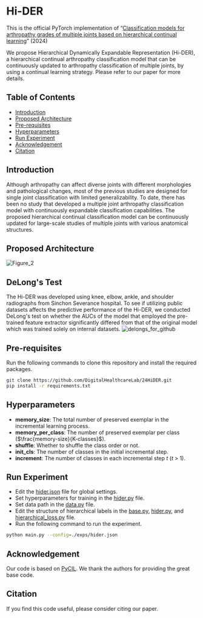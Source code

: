 # Hi-DER
This is the official PyTorch implementation of “[Classification models for arthropathy grades of multiple joints based on hierarchical continual learning]()” (2024)

We propose Hierarchical Dynamically Expandable Representation (Hi-DER), a hierarchical continual arthropathy classification model that can be continuously updated to arthropathy classification of multiple joints, by using a continual learning strategy. Please refer to our paper for more details.

## Table of Contents
- [Introduction](#introduction)
- [Proposed Architecture](#proposed-architecture)
- [Pre-requisites](#pre-requisites)
- [Hyperparameters](#hyperparameters)
- [Run Experiment](#run-experiment)
- [Acknowledgement](#acknowledgement)
- [Citation](#citation)

## Introduction
Although arthropathy can affect diverse joints with different morphologies and pathological changes, most of the previous studies are designed for single joint classification with limited generalizability. To date, there has been no study that developed a multiple joint arthropathy classification model with continuously expandable classification capabilities. The proposed hierarchical continual classification model can be continuously updated for large-scale studies of multiple joints with various anatomical structures.

## Proposed Architecture
![Figure_2](https://github.com/DigitalHealthcareLab/24HiDER/assets/61937818/5226e695-c283-4010-a38f-9c7f9f4d83a4)

## DeLong's Test
The Hi-DER was developed using knee, elbow, ankle, and shoulder radiographs from Sinchon Severance hospital. To see if utilizing public datasets affects the predictive performance of the Hi-DER, we conducted DeLong's test on whether the AUCs of the model that employed the pre-trained feature extractor significantly differed from that of the original model which was trained solely on internal datasets.
![delongs_for_github](https://github.com/DigitalHealthcareLab/24HiDER/assets/61937818/dd7556a5-b407-4e8f-baa0-8af168b28837)

## Pre-requisites
Run the following commands to clone this repository and install the required packages.
```bash
git clone https://github.com/DigitalHealthcareLab/24HiDER.git
pip install -r requirements.txt
```

## Hyperparameters
- **memory_size**: The total number of preserved exemplar in the incremental learning process.
- **memory_per_class**: The number of preserved exemplar per class ($\frac{memory-size}{K-classes}$).
- **shuffle**: Whether to shuffle the class order or not.
- **init_cls**: The number of classes in the initial incremental step.
- **increment**: The number of classes in each incremental step $t$ ($t$ > 1).

## Run Experiment
- Edit the [hider.json](./exps/hider.json) file for global settings.
- Set hyperparameters for training in the [hider.py](./models/hider.py) file.
- Set data path in the [data.py](./utils/data.py) file.
- Edit the structure of hierarchical labels in the [base.py](./models/base.py), [hider.py](./models/hider.py), and [hierarchical_loss.py](./utils/hierarchical_loss.py) file.
- Run the following command to run the experiment.
```bash
python main.py --config=./exps/hider.json
```

## Acknowledgement
Our code is based on [PyCIL](https://github.com/G-U-N/PyCIL). We thank the authors for providing the great base code.

## Citation
If you find this code useful, please consider citing our paper.
